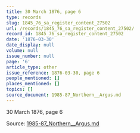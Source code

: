 ```yaml
---
title: 30 March 1876, page 6
type: records
slug: 1845_76_sa_register_content_27502
url: /records/1845_76_sa_register_content_27502/
record_id: 1845_76_sa_register_content_27502
date: '1876-03-30'
date_display: null
volume: null
issue_number: null
page: '6'
article_type: other
issue_reference: 1876-03-30, page 6
people_mentioned: []
places_mentioned: []
topics: []
source_document: 1985-87_Northern__Argus.md
---
```


30 March 1876, page 6

Source: [1985-87_Northern__Argus.md](/downloads/markdown/1985-87_Northern__Argus.md)
